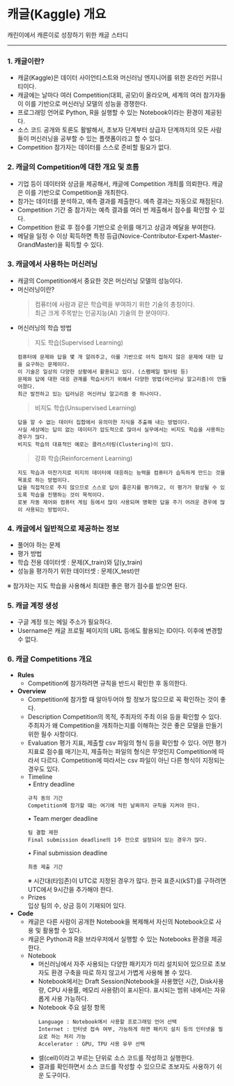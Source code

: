 # 캐글(Kaggle) 개요

캐린이에서 캐른이로 성장하기 위한 캐글 스터디

---

### 1. 캐글이란?
- 캐글(Kaggle)은 데이터 사이언티스트와 머신러닝 엔지니어를 위한 온라인 커뮤니티이다.   
- 캐글에는 날마다 여러 Competition(대회, 공모)이 올라오며, 세계의 여러 참가자들이 이를 기반으로 머신러닝 모델의 성능을 경쟁한다.   
- 프로그래밍 언어로 Python, R을 실행할 수 있는 Notebook이라는 환경이 제공된다.   
- 소스 코드 공개와 토론도 활발해서, 초보자 단계부터 상급자 단계까지의 모든 사람들이 머신러닝을 공부할 수 있는 플랫폼이라고 할 수 있다.
- Competition 참가자는 데이터를 스스로 준비할 필요가 없다.

### 2. 캐글의 Competition에 대한 개요 및 흐름
- 기업 등이 데이터와 상금을 제공해서, 캐글에 Competition 개최를 의뢰한다. 캐글은 이를 기반으로 Competition을 개최한다.
- 참가는 데이터를 분석하고, 예측 결과를 제출한다. 예측 결과는 자동으로 채점된다.
- Competition 기간 중 참가자는 예측 결과를 여러 번 제출해서 점수를 확인할 수 있다.
- Competition 완료 후 점수를 기반으로 순위를 매기고 상금과 메달을 부여한다.
- 메달을 일정 수 이상 획득하면 특정 등급(Novice-Contributor-Expert-Master-GrandMaster)을 획득할 수 있다.

### 3. 캐글에서 사용하는 머신러닝
- 캐글의 Competition에서 중요한 것은 머신러닝 모델의 성능이다.
- 머신러닝이란?   
  > 컴퓨터에 사람과 같은 학습력을 부여하기 위한 기술의 총칭이다.   
  > 최근 크게 주목받는 인공지능(AI) 기술의 한 분야이다.
- 머신러닝의 학습 방법
  > 지도 학습(Supervised Learning)
    ```
    컴퓨터에 문제와 답을 몇 개 알려주고, 이를 기반으로 아직 접하지 않은 문제에 대한 답을 요구하는 문제이다.
    이 기술은 일상의 다양한 상황에서 활용되고 있다. (스팸메일 필터링 등)
    문제와 답에 대한 대응 관계를 학습시키기 위해서 다양한 방법(머신러닝 알고리즘)이 만들어졌다.
    최근 발전하고 있는 딥러닝은 머신러닝 알고리즘 중 하나이다.
    ```
  > 비지도 학습(Unsupervised Learning)
    ```
    답을 알 수 없는 데이터 집합에서 유의미한 지식을 추출해 내는 방법이다.
    사실 세상에는 답이 없는 데이터가 압도적으로 많아서 실무에서는 비지도 학습을 사용하는 경우가 많다.
    비지도 학습의 대표적인 예로는 클러스터링(Clustering)이 있다.
    ```
  > 강화 학습(Reinforcement Learning)
    ```
    지도 학습과 마찬가지로 미지의 데이터에 대응하는 능력을 컴퓨터가 습득하게 만드는 것을 목표로 하는 방법이다.
    답을 직접적으로 주지 않으므로 스스로 답이 좋은지를 평가하고, 이 평가가 향상될 수 있도록 학습을 진행하는 것이 목적이다.
    로봇 자동 제어와 컴퓨터 게임 등에서 많이 사용되며 명확한 답을 주기 어려운 경우에 많이 사용되는 방법이다.
    ```
 
### 4. 캐글에서 일반적으로 제공하는 정보
- 풀어야 하는 문제
- 평가 방법
- 학습 전용 데이터셋 : 문제(X_train)와 답(y_train)
- 성능을 평가하기 위한 데이터셋 : 문제(X_test)만   
 
※ 참가자는 지도 학습을 사용해서 최대한 좋은 평가 점수를 받으면 된다.
 
### 5. 캐글 계정 생성
- 구글 계정 또는 메일 주소가 필요하다.
- Username은 캐글 프로필 페이지의 URL 등에도 활용되는 ID이다. 이후에 변경할 수 없다.

### 6. 캐글 Competitions 개요
- **Rules**
  - Competition에 참가하려면 규칙을 반드시 확인한 후 동의한다.
- **Overview**
  - Competition에 참가할 때 알아두어야 할 정보가 많으므로 꼭 확인하는 것이 좋다.
  - Description
    Competition의 목적, 주최자의 주최 이유 등을 확인할 수 있다.
    주최자가 왜 Competition을 개최하는지를 이해하는 것은 좋은 모델을 만들기 위한 필수 사항이다.
  - Evaluation
    평가 지표, 제출할 csv 파일의 형식 등을 확인할 수 있다.
    어떤 평가 지표로 점수를 매기는지, 제출하는 파일의 형식은 무엇인지 Competition에 따라서 다르다.
    Competition에 따라서는 csv 파일이 아닌 다른 형식이 지정되는 경우도 있다.
  - Timeline   
    • Entry deadline
      ```
      규칙 동의 기간   
      Competition에 참가할 떄는 여기에 적힌 날짜까지 규칙을 지켜야 한다.
      ```
    • Team merger deadline   
      ```
      팀 결합 제한   
      Final submission deadline의 1주 전으로 설정되어 있는 경우가 많다.   
      ```
    • Final submission deadline   
      ```
      최종 제출 기간   
      ```
    ※ 시간대(타임존)이 UTC로 지정된 경우가 많다. 한국 표준시(kST)를 구하려면 UTC에서 9시간을 추가해야 한다.   
  - Prizes   
    입상 팀의 수, 상금 등이 기재되어 있다.
- **Code**
  - 캐글은 다른 사람이 공개한 Notebook을 복제해서 자신의 Notebook으로 사용 및 활용할 수 있다.
  - 캐글은 Python과 R을 브라우저에서 실행할 수 있는 Notebooks 환경을 제공한다.
  - Notebook
    - 머신러닝에서 자주 사용되는 다양한 패키지가 미리 설치되어 있으므로 초보자도 환경 구축을 따로 하지 않고서 가볍게 사용해 볼 수 있다.
    - Notebook에서는 Draft Session(Notebook을 사용했던 시간, Disk사용량, CPU 사용률, 메모리 사용량)이 표시된다. 표시되는 범위 내에서는 자유롭게 사용 가능하다.
    - Notebook 주요 설정 항목
      ```
      Language : Notebook에서 사용할 프로그래밍 언어 선택
      Internet : 인터넷 접속 여부, 가능하게 하면 패키지 설치 등의 인터넷을 필요로 하는 처리 가능
      Accelerator : GPU, TPU 사용 유무 선택
      ```
    - 셀(cell)이라고 부르는 단위로 소스 코드를 작성하고 실행한다.
    - 결과를 확인하면서 소스 코드를 작성할 수 있으므로 초보자도 사용하기 쉬운 도구이다.
